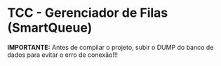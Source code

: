 # TCC - Gerenciador de Filas (SmartQueue)

<b>IMPORTANTE:</b> Antes de compilar o projeto, subir o DUMP do banco de dados para evitar o erro de conexão!!!
